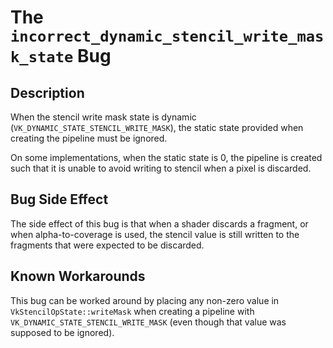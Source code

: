 # The `incorrect_dynamic_stencil_write_mask_state` Bug

## Description

When the stencil write mask state is dynamic (`VK_DYNAMIC_STATE_STENCIL_WRITE_MASK`), the static
state provided when creating the pipeline must be ignored.

On some implementations, when the static state is 0, the pipeline is created such that it is unable
to avoid writing to stencil when a pixel is discarded.

## Bug Side Effect

The side effect of this bug is that when a shader discards a fragment, or when alpha-to-coverage is
used, the stencil value is still written to the fragments that were expected to be discarded.

## Known Workarounds

This bug can be worked around by placing any non-zero value in `VkStencilOpState::writeMask` when
creating a pipeline with `VK_DYNAMIC_STATE_STENCIL_WRITE_MASK` (even though that value was supposed
to be ignored).
